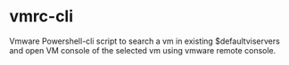 # vmrc-cli
Vmware Powershell-cli script to search a vm in existing $defaultviservers and open VM console of the selected vm using vmware remote console. 
